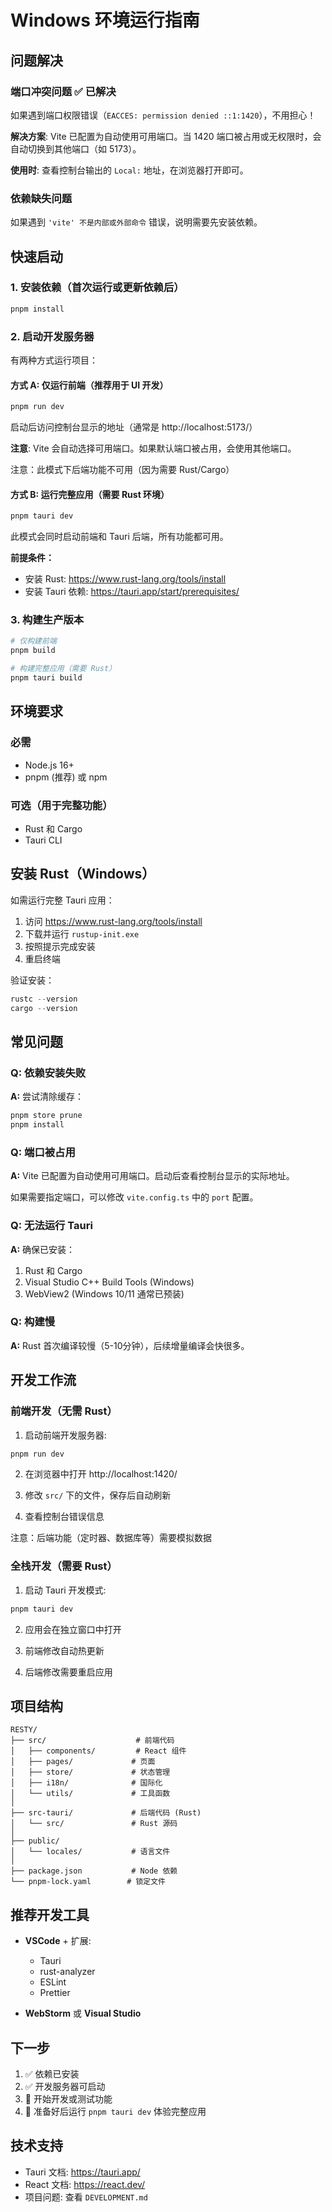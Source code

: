 # Windows 环境运行指南

## 问题解决

### 端口冲突问题 ✅ 已解决

如果遇到端口权限错误（`EACCES: permission denied ::1:1420`），不用担心！

**解决方案**: Vite 已配置为自动使用可用端口。当 1420 端口被占用或无权限时，会自动切换到其他端口（如 5173）。

**使用时**: 查看控制台输出的 `Local:` 地址，在浏览器打开即可。

### 依赖缺失问题

如果遇到 `'vite' 不是内部或外部命令` 错误，说明需要先安装依赖。

## 快速启动

### 1. 安装依赖（首次运行或更新依赖后）

```powershell
pnpm install
```

### 2. 启动开发服务器

有两种方式运行项目：

#### 方式 A: 仅运行前端（推荐用于 UI 开发）

```powershell
pnpm run dev
```

启动后访问控制台显示的地址（通常是 http://localhost:5173/）

**注意**: Vite 会自动选择可用端口。如果默认端口被占用，会使用其他端口。

注意：此模式下后端功能不可用（因为需要 Rust/Cargo）

#### 方式 B: 运行完整应用（需要 Rust 环境）

```powershell
pnpm tauri dev
```

此模式会同时启动前端和 Tauri 后端，所有功能都可用。

**前提条件：**
- 安装 Rust: https://www.rust-lang.org/tools/install
- 安装 Tauri 依赖: https://tauri.app/start/prerequisites/

### 3. 构建生产版本

```powershell
# 仅构建前端
pnpm build

# 构建完整应用（需要 Rust）
pnpm tauri build
```

## 环境要求

### 必需
- Node.js 16+
- pnpm (推荐) 或 npm

### 可选（用于完整功能）
- Rust 和 Cargo
- Tauri CLI

## 安装 Rust（Windows）

如需运行完整 Tauri 应用：

1. 访问 https://www.rust-lang.org/tools/install
2. 下载并运行 `rustup-init.exe`
3. 按照提示完成安装
4. 重启终端

验证安装：
```powershell
rustc --version
cargo --version
```

## 常见问题

### Q: 依赖安装失败
**A:** 尝试清除缓存：
```powershell
pnpm store prune
pnpm install
```

### Q: 端口被占用
**A:** Vite 已配置为自动使用可用端口。启动后查看控制台显示的实际地址。

如果需要指定端口，可以修改 `vite.config.ts` 中的 `port` 配置。

### Q: 无法运行 Tauri
**A:** 确保已安装：
1. Rust 和 Cargo
2. Visual Studio C++ Build Tools (Windows)
3. WebView2 (Windows 10/11 通常已预装)

### Q: 构建慢
**A:** Rust 首次编译较慢（5-10分钟），后续增量编译会快很多。

## 开发工作流

### 前端开发（无需 Rust）

1. 启动前端开发服务器:
```powershell
pnpm run dev
```

2. 在浏览器中打开 http://localhost:1420/

3. 修改 `src/` 下的文件，保存后自动刷新

4. 查看控制台错误信息

注意：后端功能（定时器、数据库等）需要模拟数据

### 全栈开发（需要 Rust）

1. 启动 Tauri 开发模式:
```powershell
pnpm tauri dev
```

2. 应用会在独立窗口中打开

3. 前端修改自动热更新

4. 后端修改需要重启应用

## 项目结构

```
RESTY/
├── src/                    # 前端代码
│   ├── components/         # React 组件
│   ├── pages/             # 页面
│   ├── store/             # 状态管理
│   ├── i18n/              # 国际化
│   └── utils/             # 工具函数
│
├── src-tauri/             # 后端代码 (Rust)
│   └── src/               # Rust 源码
│
├── public/
│   └── locales/           # 语言文件
│
├── package.json           # Node 依赖
└── pnpm-lock.yaml        # 锁定文件
```

## 推荐开发工具

- **VSCode** + 扩展:
  - Tauri
  - rust-analyzer
  - ESLint
  - Prettier

- **WebStorm** 或 **Visual Studio**

## 下一步

1. ✅ 依赖已安装
2. ✅ 开发服务器可启动
3. 📝 开始开发或测试功能
4. 🚀 准备好后运行 `pnpm tauri dev` 体验完整应用

## 技术支持

- Tauri 文档: https://tauri.app/
- React 文档: https://react.dev/
- 项目问题: 查看 `DEVELOPMENT.md`

